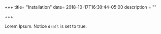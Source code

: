 +++
title= "Installation"
date= 2018-10-17T16:30:44-05:00
description = ""

+++

Lorem Ipsum.
Notice `draft` is set to true.
